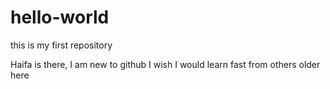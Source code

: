 # hello-world
this is my first repository

Haifa is there, I am new to github
I wish I would learn fast from others older here
